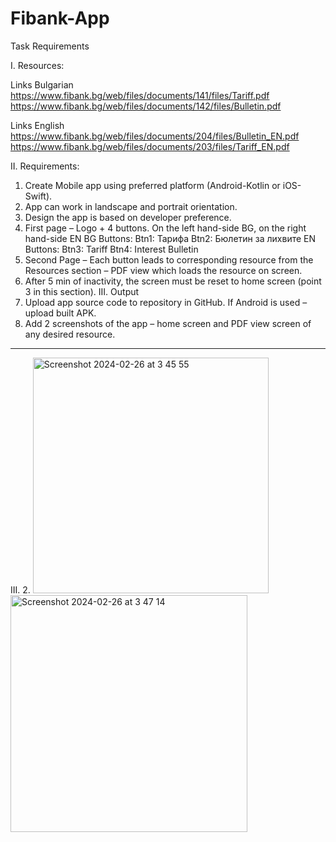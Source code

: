 # Fibank-App

Task Requirements

I. Resources:

Links Bulgarian
https://www.fibank.bg/web/files/documents/141/files/Tariff.pdf
https://www.fibank.bg/web/files/documents/142/files/Bulletin.pdf

Links English
https://www.fibank.bg/web/files/documents/204/files/Bulletin_EN.pdf
https://www.fibank.bg/web/files/documents/203/files/Tariff_EN.pdf

II. Requirements:
1. Create Mobile app using preferred platform (Android-Kotlin or iOS-Swift).
2. App can work in landscape and portrait orientation.
3. Design the app is based on developer preference.
4. First page – Logo + 4 buttons. On the left hand-side BG, on the right hand-side EN
BG Buttons:
Btn1: Тарифа
Btn2: Бюлетин за лихвите
EN Buttons:
Btn3: Tariff
Btn4: Interest Bulletin
5. Second Page – Each button leads to corresponding resource from the Resources section – PDF
view which loads the resource on screen.
6. After 5 min of inactivity, the screen must be reset to home screen (point 3 in this section).
III. Output
1. Upload app source code to repository in GitHub. If Android is used – upload built APK.
2. Add 2 screenshots of the app – home screen and PDF view screen of any desired resource.
___________________________________________________________________________________________________

III.
2.
<img width="377" alt="Screenshot 2024-02-26 at 3 45 55" src="https://github.com/TeoTodorov16/Fibank-App/assets/75938303/50523e78-177e-4f55-882d-aa32adb74710">
<img width="379" alt="Screenshot 2024-02-26 at 3 47 14" src="https://github.com/TeoTodorov16/Fibank-App/assets/75938303/3b8d0f3f-1739-4194-82a1-f2be539ff03b">

